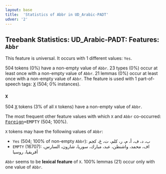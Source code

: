 ```yaml
---
layout: base
title:  'Statistics of Abbr in UD_Arabic-PADT'
udver: '2'
---
```


## Treebank Statistics: UD_Arabic-PADT: Features: `Abbr`

This feature is universal.
It occurs with 1 different values: `Yes`.

504 tokens (0%) have a non-empty value of `Abbr`.
23 types (0%) occur at least once with a non-empty value of `Abbr`.
21 lemmas (0%) occur at least once with a non-empty value of `Abbr`.
The feature is used with 1 part-of-speech tags: <tt><a href="ar_padt-pos-X.html">X</a></tt> (504; 0% instances).

### `X`

504 <tt><a href="ar_padt-pos-X.html">X</a></tt> tokens (3% of all `X` tokens) have a non-empty value of `Abbr`.

The most frequent other feature values with which `X` and `Abbr` co-occurred: <tt><a href="ar_padt-feat-Foreign.html">Foreign</a></tt><tt>=EMPTY</tt> (504; 100%).

`X` tokens may have the following values of `Abbr`:

* `Yes` (504; 100% of non-empty `Abbr`): ب، د، ف، أ، م، ر، كلم، ت، غ، كجم
* `EMPTY` (16707): اف، محمد، واشنطن، عبد، مبارك، سوريا، شارون، السارس، أفريقيا، روسيا

`Abbr` seems to be **lexical feature** of `X`. 100% lemmas (21) occur only with one value of `Abbr`.

